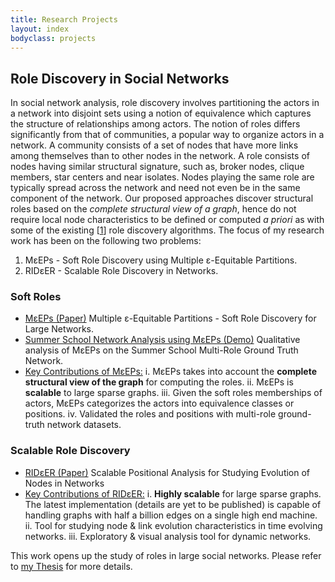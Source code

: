 ```yaml
---
title: Research Projects
layout: index
bodyclass: projects
---
```


Role Discovery in Social Networks
---------------------------------
In social network analysis, role discovery involves partitioning the actors in a network into disjoint sets using a notion of equivalence which captures the structure of relationships among actors. The notion of roles differs significantly from that of communities, a popular way to organize actors in a network. A community consists of a set of nodes that have more links among themselves than to other nodes in the network. A role consists of nodes having similar structural signature, such as, broker nodes, clique members, star centers and near isolates. Nodes playing the same role are typically spread across the network and need not even be in the same component of the network. Our proposed approaches discover structural roles based on the <i>complete structural view of a graph</i>, hence do not require local node characteristics to be defined or computed <i>a priori</i> as with some of the existing \[[1]\] role discovery algorithms.
 The focus of my research work has been on the following two problems:

1. M&epsilon;EPs - Soft Role Discovery using Multiple &epsilon;-Equitable Partitions.
2. RID&epsilon;ER - Scalable Role Discovery in Networks.


### Soft Roles

* [M&epsilon;EPs (Paper)](https://www.dropbox.com/s/mw590lpgre5bxiq/meeps.pdf?dl=0) <span>Multiple &epsilon;-Equitable Partitions - Soft Role Discovery for Large Networks.</span>
* [Summer School Network Analysis using M&epsilon;EPs (Demo)](http://randomsurfer.in/summer.html) <span>Qualitative analysis of M&epsilon;EPs on the Summer School Multi-Role Ground Truth Network.</span>
* [Key Contributions of M&epsilon;EPs:]() <span>i. M&epsilon;EPs takes into account the <b>complete structural view of the graph</b> for computing the roles.</span> <span>ii. M&epsilon;EPs is <b>scalable</b> to large sparse graphs.</span> <span>iii. Given the soft roles memberships of actors, M&epsilon;EPs categorizes the actors into equivalence classes or positions.</span> <span>iv. Validated the roles and positions with multi-role ground-truth network datasets.</span>

### Scalable Role Discovery
* [RID&epsilon;ER (Paper)](http://randomsurfer.in/resources/gupte_SDM_MNG_14.pdf) <span>Scalable Positional Analysis for Studying Evolution of Nodes in Networks</span>
* [Key Contributions of RID&epsilon;ER:]() <span>i. <b>Highly scalable</b> for large sparse graphs. The latest implementation (details are yet to be published) is capable of handling graphs with half a billion edges on a single high end machine.</span> <span>ii. Tool for studying node & link evolution characteristics in time evolving networks.</span> <span>iii. Exploratory & visual analysis tool for dynamic networks. </span>

This work opens up the study of roles in large social networks. Please refer to [my Thesis](http://randomsurfer.in/resources/thesis_PVG.pdf) for more details.


[1]: http://www.cs.cmu.edu/~dkoutra/papers/12-kdd-recursiverole.pdf "Henderson <i>et al.</i>, RolX: Structural Role Extraction & Mining in Large Graphs. SIGKDD 2012."


